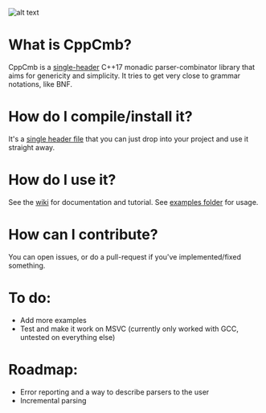 ![alt text](https://github.com/LPeter1997/CppCmb/blob/master/cppcmb_logo.svg "CppCmb Logo")

# What is CppCmb?

CppCmb is a [single-header](https://github.com/LPeter1997/CppCmb/blob/master/cppcmb.hpp) C++17 monadic parser-combinator library that aims for genericity and simplicity. It tries to get very close to grammar notations, like BNF.

# How do I compile/install it?

It's a [single header file](https://github.com/LPeter1997/CppCmb/blob/master/cppcmb.hpp) that you can just drop into your project and use it straight away.

# How do I use it?

See the [wiki](https://github.com/LPeter1997/CppCmb/wiki) for documentation and tutorial. See [examples folder](https://github.com/LPeter1997/CppCmb/tree/master/examples) for usage.

# How can I contribute?

You can open issues, or do a pull-request if you've implemented/fixed something.

# To do:
* Add more examples
* Test and make it work on MSVC (currently only worked with GCC, untested on everything else)

# Roadmap:
* Error reporting and a way to describe parsers to the user
* Incremental parsing
